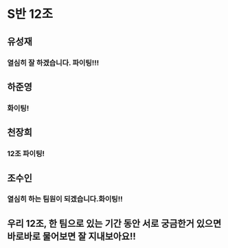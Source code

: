 # S반 12조

## 유성재
### 열심히 잘 하겠습니다. 파이팅!!!

## 하준영
###  화이팅!

## 천장희
### 12조 파이팅!

## 조수인
### 열심히 하는 팀원이 되겠습니다.화이팅!!

## 우리 12조, 한 팀으로 있는 기간 동안 서로 궁금한거 있으면 바로바로 물어보면 잘 지내보아요!!

